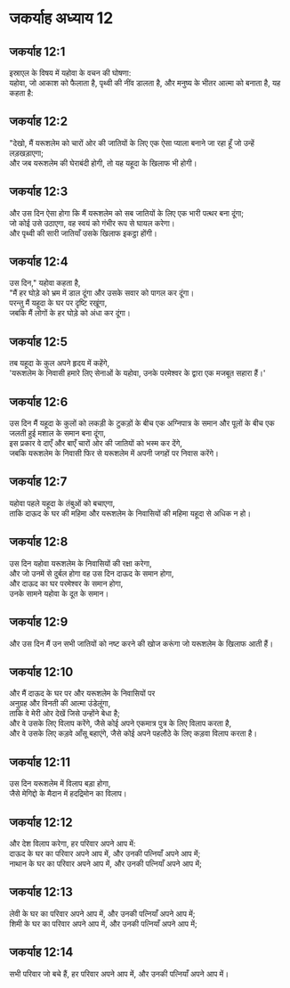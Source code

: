 # जकर्याह अध्याय 12

## जकर्याह 12:1

इस्राएल के विषय में यहोवा के वचन की घोषणा:  
यहोवा, जो आकाश को फैलाता है, पृथ्वी की नींव डालता है, और मनुष्य के भीतर आत्मा को बनाता है, यह कहता है:

## जकर्याह 12:2

"देखो, मैं यरूशलेम को चारों ओर की जातियों के लिए एक ऐसा प्याला बनाने जा रहा हूँ जो उन्हें लड़खड़ाएगा;  
और जब यरूशलेम की घेराबंदी होगी, तो यह यहूदा के खिलाफ भी होगी।

## जकर्याह 12:3

और उस दिन ऐसा होगा कि मैं यरूशलेम को सब जातियों के लिए एक भारी पत्थर बना दूंगा;  
जो कोई उसे उठाएगा, वह स्वयं को गंभीर रूप से घायल करेगा।  
और पृथ्वी की सारी जातियाँ उसके खिलाफ इकट्ठा होंगी।

## जकर्याह 12:4

उस दिन," यहोवा कहता है,  
"मैं हर घोड़े को भ्रम में डाल दूंगा और उसके सवार को पागल कर दूंगा।  
परन्तु मैं यहूदा के घर पर दृष्टि रखूंगा,  
जबकि मैं लोगों के हर घोड़े को अंधा कर दूंगा।

## जकर्याह 12:5

तब यहूदा के कुल अपने हृदय में कहेंगे,  
'यरूशलेम के निवासी हमारे लिए सेनाओं के यहोवा, उनके परमेश्वर के द्वारा एक मजबूत सहारा हैं।'

## जकर्याह 12:6

उस दिन मैं यहूदा के कुलों को लकड़ी के टुकड़ों के बीच एक अग्निपात्र के समान और पूलों के बीच एक जलती हुई मशाल के समान बना दूंगा,  
इस प्रकार वे दाएँ और बाएँ चारों ओर की जातियों को भस्म कर देंगे,  
जबकि यरूशलेम के निवासी फिर से यरूशलेम में अपनी जगहों पर निवास करेंगे।

## जकर्याह 12:7

यहोवा पहले यहूदा के तंबुओं को बचाएगा,  
ताकि दाऊद के घर की महिमा और यरूशलेम के निवासियों की महिमा यहूदा से अधिक न हो।

## जकर्याह 12:8

उस दिन यहोवा यरूशलेम के निवासियों की रक्षा करेगा,  
और जो उनमें से दुर्बल होगा वह उस दिन दाऊद के समान होगा,  
और दाऊद का घर परमेश्वर के समान होगा,  
उनके सामने यहोवा के दूत के समान।

## जकर्याह 12:9

और उस दिन मैं उन सभी जातियों को नष्ट करने की खोज करूंगा जो यरूशलेम के खिलाफ आती हैं।

## जकर्याह 12:10

और मैं दाऊद के घर पर और यरूशलेम के निवासियों पर  
अनुग्रह और विनती की आत्मा उंडेलूंगा,  
ताकि वे मेरी ओर देखें जिसे उन्होंने बेधा है;  
और वे उसके लिए विलाप करेंगे, जैसे कोई अपने एकमात्र पुत्र के लिए विलाप करता है,  
और वे उसके लिए कड़वे आँसू बहाएंगे, जैसे कोई अपने पहलौठे के लिए कड़वा विलाप करता है।

## जकर्याह 12:11

उस दिन यरूशलेम में विलाप बड़ा होगा,  
जैसे मेगिद्दो के मैदान में हदद्रिमोन का विलाप।

## जकर्याह 12:12

और देश विलाप करेगा, हर परिवार अपने आप में:  
दाऊद के घर का परिवार अपने आप में, और उनकी पत्नियाँ अपने आप में;  
नाथान के घर का परिवार अपने आप में, और उनकी पत्नियाँ अपने आप में;

## जकर्याह 12:13

लेवी के घर का परिवार अपने आप में, और उनकी पत्नियाँ अपने आप में;  
शिमी के घर का परिवार अपने आप में, और उनकी पत्नियाँ अपने आप में;

## जकर्याह 12:14

सभी परिवार जो बचे हैं, हर परिवार अपने आप में, और उनकी पत्नियाँ अपने आप में।
